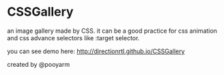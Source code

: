 CSSGallery
==========

an image gallery made by CSS. it can be a good practice for css animation and css advance selectors like :target selector.

you can see demo here:
http://directionrtl.github.io/CSSGallery

created by @pooyarm
